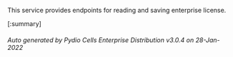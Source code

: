 






This service provides endpoints for reading and saving enterprise license.

[:summary]

###### Auto generated by Pydio Cells Enterprise Distribution v3.0.4 on 28-Jan-2022
